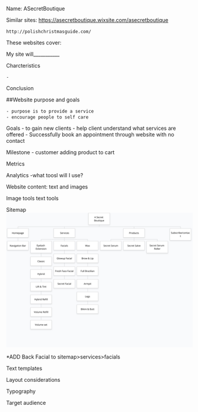 Name: ASecretBoutique

Similar sites:
	https://asecretboutique.wixsite.com/asecretboutique
 
    http://polishchristmasguide.com/



These websites cover:




My site will___________


Charcteristics

    -
Conclusion

##Website purpose and goals

    - purpose is to provide a service
    - encourage people to self care

Goals
    - to gain new clients
    - help client understand what services are offered
	- Successfully book an appointment through website with no contact

Milestone
    - customer adding product to cart

Metrics

Analytics
    -what toosl will I use?

Website content: text and images

Image tools
text tools

Sitemap
![Sitemap](https://github.com/QuayJ/ASBmanual/blob/a99a26f3467d0c9876aa45955a201e1e0fe5e9ea/gloomap_a51de6ff.png)

 *ADD Back Facial to sitemap>services>facials
 
Text templates

Layout considerations

Typography

Target audience
